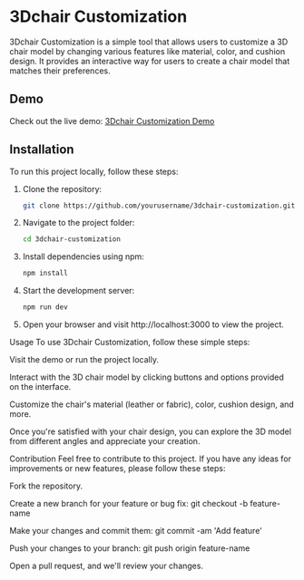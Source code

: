 # 3Dchair Customization

3Dchair Customization is a simple tool that allows users to customize a 3D chair model by changing various features like material, color, and cushion design. It provides an interactive way for users to create a chair model that matches their preferences.

## Demo

Check out the live demo: [3Dchair Customization Demo](https://makechair.vercel.app)

## Installation

To run this project locally, follow these steps:

1. Clone the repository:
   ```bash
   git clone https://github.com/yourusername/3dchair-customization.git

2. Navigate to the project folder:
     ```bash
    cd 3dchair-customization

3. Install dependencies using npm:
   ```bash
   npm install

4. Start the development server:
   ```bash
   npm run dev

6.  Open your browser and visit http://localhost:3000 to view the project.


Usage
To use 3Dchair Customization, follow these simple steps:

Visit the demo or run the project locally.

Interact with the 3D chair model by clicking buttons and options provided on the interface.

Customize the chair's material (leather or fabric), color, cushion design, and more.

Once you're satisfied with your chair design, you can explore the 3D model from different angles and appreciate your creation.

Contribution
Feel free to contribute to this project. If you have any ideas for improvements or new features, please follow these steps:

Fork the repository.

Create a new branch for your feature or bug fix: git checkout -b feature-name

Make your changes and commit them: git commit -am 'Add feature'

Push your changes to your branch: git push origin feature-name

Open a pull request, and we'll review your changes.





